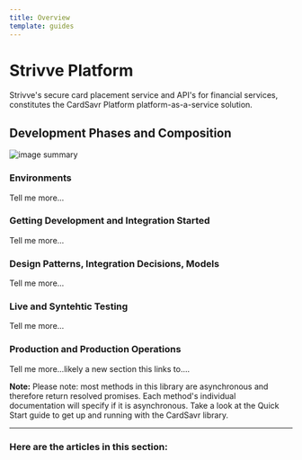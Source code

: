 ```yaml
---
title: Overview
template: guides
---
```


# Strivve Platform

Strivve's secure card placement service and API's for financial services, constitutes the CardSavr Platform platform-as-a-service solution.

## Development Phases and Composition
![image summary](/images/ProcessSummary.png)

### Environments
Tell me more...

### Getting Development and Integration Started
Tell me more...

### Design Patterns, Integration Decisions, Models
Tell me more...

### Live and Syntehtic Testing
Tell me more...

### Production and Production Operations
Tell me more...likely a new section this links to....

<div class="note"><strong>Note:</strong> Please note: most methods in this library are asynchronous and therefore return resolved promises. Each method's individual documentation will specify if it is asynchronous.  Take a look at the Quick Start guide to get up and running with the CardSavr library.</div>

***

### Here are the articles in this section:

